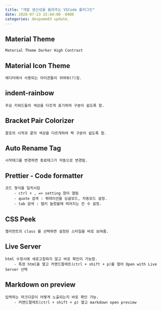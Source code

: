```yaml
---
title: "개발 생산성을 올려주는 VSCode 플러그인"
date: 2020-07-23 15:44:00 -0400
categories: devpome83 update.
---
```


## Material Theme

    Material Theme Darker High Contrast

## Material Icon Theme

    에디터에서 사용되는 아이콘들이 귀여워(?)짐.

## indent-rainbow

    주요 키워드들의 색상을 다르게 표기하여 구분이 쉽도록 함.

## Bracket Pair Colorizer

    괄호의 시작과 끝의 색상을 다르게하여 짝 구분이 쉽도록 함.

## Auto Rename Tag

    시작태그를 변경하면 종료태그가 자동으로 변경됨.

## Prettier - Code formatter

    코드 형식을 일치시킴
    	- ctrl + , => setting 창이 열림
    	- quote 검색 : 쿼테이션을 싱글모드, 자동모드 설정.
    	- tab 검색 : 탭키 눌렀을때 띄어지는 칸 수 설정.

## CSS Peek

    엘리먼트의 class 를 선택하면 설정된 스타일을 바로 보여줌.

## Live Server

    html 수정시에 새로고침하지 않고 바로 확인이 가능함.
    	- 특정 html을 열고 커맨드팔레트(ctrl + shift + p)를 열어 Open with Live Server 선택

## Markdown on preview

    입력하는 마크다운이 어떻게 노출되는지 바로 확인 가능.
    	- 커맨드팔레트(ctrl + shift + p) 열고 markdown open preview
